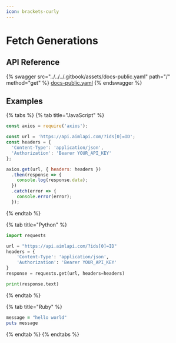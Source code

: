 ```yaml
---
icon: brackets-curly
---
```


# Fetch Generations

## API Reference

{% swagger src="../../../.gitbook/assets/docs-public.yaml" path="/" method="get" %}
[docs-public.yaml](../../../.gitbook/assets/docs-public.yaml)
{% endswagger %}

## Examples

{% tabs %}
{% tab title="JavaScript" %}
```javascript
const axios = require('axios');

const url = 'https://api.aimlapi.com/?ids[0]=ID';
const headers = {
  'Content-Type': 'application/json',
  'Authorization': 'Bearer YOUR_API_KEY'
};

axios.get(url, { headers: headers })
  .then(response => {
    console.log(response.data);
  })
  .catch(error => {
    console.error(error);
  });

```
{% endtab %}

{% tab title="Python" %}
```python
import requests

url = "https://api.aimlapi.com/?ids[0]=ID"
headers = {
    'Content-Type': 'application/json',
    'Authorization': 'Bearer YOUR_API_KEY'
}
response = requests.get(url, headers=headers)

print(response.text)

```
{% endtab %}

{% tab title="Ruby" %}
```ruby
message = "hello world"
puts message
```
{% endtab %}
{% endtabs %}
